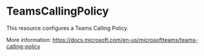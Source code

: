 
# TeamsCallingPolicy

This resource configures a Teams Calling Policy.

More information: https://docs.microsoft.com/en-us/microsoftteams/teams-calling-policy
